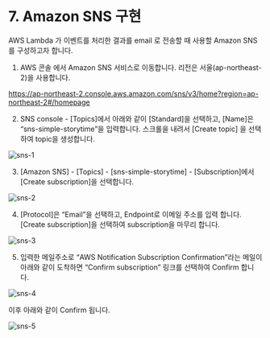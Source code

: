 # 7. Amazon SNS 구현
 
AWS Lambda 가 이벤트를 처리한 결과를 email 로 전송할 때 사용할 Amazon SNS 를 구성하고자 합니다.

1) AWS 콘솔  에서 Amazon SNS 서비스로 이동합니다. 리전은 서울(ap-northeast-2)을 사용합니다.

https://ap-northeast-2.console.aws.amazon.com/sns/v3/home?region=ap-northeast-2#/homepage

2) SNS console - [Topics]에서 아래와 같이 [Standard]을 선택하고, [Name]은 “sns-simple-storytime”을 입력합니다. 스크롤을 내려서 [Create topic] 을 선택하여 topic을 생성합니다. 


![sns-1](https://user-images.githubusercontent.com/52392004/156369827-458af886-6439-4ac6-bf9c-3c2b08bde980.png)



3) [Amazon SNS] - [Topics] - [sns-simple-storytime] - [Subscription]에서 [Create subscription]을 선택합니다. 


![sns-2](https://user-images.githubusercontent.com/52392004/156369863-a8f2bb92-e810-4e67-914a-f6ecad38d9c9.png)


4) [Protocol]은 “Email”을 선택하고, Endpoint로 이메일 주소를 입력 합니다. [Create subscription]을 선택하여 subscription을 마무리 합니다. 



![sns-3](https://user-images.githubusercontent.com/52392004/156369915-670795bd-62cd-4e98-9b37-2599dec9d4dd.png)



5) 입력한 메일주소로 “AWS Notification Subscription Confirmation”라는 메일이 아래와 같이 도착하면 “Confirm subscription” 링크를 선택하여 Confirm 합니다. 

![sns-4](https://user-images.githubusercontent.com/52392004/156369967-ebfcc747-d661-4618-8b80-0c183b9988ea.png)

이후 아래와 같이 Confirm 됩니다. 

![sns-5](https://user-images.githubusercontent.com/52392004/156370017-d39b82fb-5627-4d2b-b934-3ce9ea22c0a0.png)
